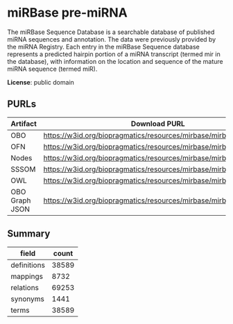 # miRBase pre-miRNA

The miRBase Sequence Database is a searchable database of published miRNA sequences and annotation. The data were previously provided by the miRNA Registry. Each entry in the miRBase Sequence database represents a predicted hairpin portion of a miRNA transcript (termed mir in the database), with information on the location and sequence of the mature miRNA sequence (termed miR).

**License**: public domain

## PURLs

| Artifact       | Download PURL                                                      | Latest Versioned Download PURL                                          |
|----------------|--------------------------------------------------------------------|-------------------------------------------------------------------------|
| OBO            | https://w3id.org/biopragmatics/resources/mirbase/mirbase.obo       | https://w3id.org/biopragmatics/resources/mirbase/22.1/mirbase.obo       |
| OFN            | https://w3id.org/biopragmatics/resources/mirbase/mirbase.ofn       | https://w3id.org/biopragmatics/resources/mirbase/22.1/mirbase.ofn       |
| Nodes          | https://w3id.org/biopragmatics/resources/mirbase/mirbase.tsv       | https://w3id.org/biopragmatics/resources/mirbase/22.1/mirbase.tsv       |
| SSSOM          | https://w3id.org/biopragmatics/resources/mirbase/mirbase.sssom.tsv | https://w3id.org/biopragmatics/resources/mirbase/22.1/mirbase.sssom.tsv |
| OWL            | https://w3id.org/biopragmatics/resources/mirbase/mirbase.owl       | https://w3id.org/biopragmatics/resources/mirbase/22.1/mirbase.owl       |
| OBO Graph JSON | https://w3id.org/biopragmatics/resources/mirbase/mirbase.json      | https://w3id.org/biopragmatics/resources/mirbase/22.1/mirbase.json      |

## Summary

| field       |   count |
|-------------|---------|
| definitions |   38589 |
| mappings    |    8732 |
| relations   |   69253 |
| synonyms    |    1441 |
| terms       |   38589 |
